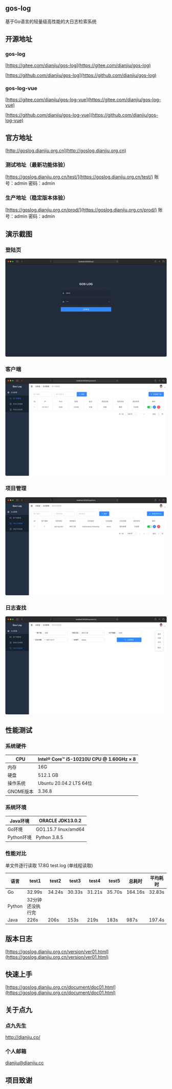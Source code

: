 ## gos-log
基于Go语言的轻量级高性能的大日志检索系统

## 开源地址

### gos-log

[https://gitee.com/dianjiu/gos-log](https://gitee.com/dianjiu/gos-log)

[https://github.com/dianjiu/gos-log](https://github.com/dianjiu/gos-log)

### gos-log-vue

[https://gitee.com/dianjiu/gos-log-vue](https://gitee.com/dianjiu/gos-log-vue)

[https://github.com/dianjiu/gos-log-vue](https://github.com/dianjiu/gos-log-vue)

## 官方地址
[http://goslog.dianjiu.org.cn](http://goslog.dianjiu.org.cn)

### 测试地址（最新功能体验）
[https://goslog.dianjiu.org.cn/test/](https://goslog.dianjiu.org.cn/test/)
账号：admin
密码：admin

### 生产地址（稳定版本体验）
[https://goslog.dianjiu.org.cn/prod/](https://goslog.dianjiu.org.cn/prod/)
账号：admin
密码：admin

## 演示截图
### 登陆页
![登陆页](./logs/static/img/login.jpg "登陆页")
### 客户端
![客户端](./logs/static/img/client.jpg "客户端")
### 项目管理
![项目管理](./logs/static/img/item.jpg "项目管理")
### 日志查找
![日志查找](./logs/static/img/logs.jpg "日志查找")

## 性能测试

### **系统硬件**

| CPU       | Intel® Core™ i5-10210U CPU @ 1.60GHz × 8 |
| --------- | ---------------------------------------- |
| 内存      | 16G                                      |
| 硬盘      | 512.1 GB                                 |
| 操作系统  | Ubuntu 20.04.2 LTS 64位                  |
| GNOME版本 | 3.36.8                                   |

### **系统环境**

| Java环境   | ORACLE JDK13.0.2     |
| ---------- | -------------------- |
| Go环境     | GO1.15.7 linux/amd64 |
| Python环境 | Python 3.8.5         |

### 性能对比

单文件逐行读取  17.8G test.log (单线程读取)

| 语言   | test1            | test2  | test3  | test4  | test5  | 总耗时  | 平均耗时 |
| ------ | ---------------- | ------ | ------ | ------ | ------ | ------- | -------- |
| Go     | 32.99s           | 34.24s | 30.33s | 31.21s | 35.70s | 164.16s | 32.83s   |
| Python | 32分钟还没执行完 |        |        |        |        |         |          |
| Java   | 226s             | 206s   | 153s   | 219s   | 183s   | 987s    | 197.4s   |

## 版本日志
[https://goslog.dianjiu.org.cn/version/ver01.html](https://goslog.dianjiu.org.cn/version/ver01.html)

## 快速上手
[https://goslog.dianjiu.org.cn/document/doc01.html](https://goslog.dianjiu.org.cn/document/doc01.html)


## 关于点九

### 点九先生

http://dianjiu.co/

### 个人邮箱

dianjiu@dianjiu.cc

## 项目致谢





